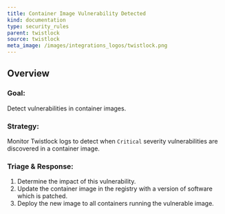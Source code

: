 ```yaml
---
title: Container Image Vulnerability Detected
kind: documentation
type: security_rules
parent: twistlock
source: twistlock
meta_image: /images/integrations_logos/twistlock.png
---
```


## Overview

### **Goal:**
Detect vulnerabilities in container images.

### **Strategy:**
Monitor Twistlock logs to detect when `Critical` severity vulnerabilities are discovered in a container image. 

### **Triage & Response:**
1. Determine the impact of this vulnerability.
2. Update the container image in the registry with a version of software which is patched.
3. Deploy the new image to all containers running the vulnerable image.